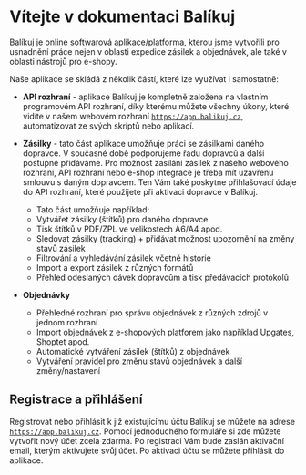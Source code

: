 ﻿---
sidebar_position: 1
---

# Vítejte v dokumentaci Balíkuj

Balíkuj je online softwarová aplikace/platforma, kterou jsme vytvořili pro usnadnění práce nejen v oblasti expedice zásilek a objednávek, ale také v oblasti nástrojů pro e-shopy. 

Naše aplikace se skládá z několik částí, které lze využívat i samostatně:

- **API rozhraní** - aplikace Balíkuj je kompletně založena na vlastním programovém API rozhraní, díky kterému můžete všechny úkony, které vidíte v našem webovém rozhraní [`https://app.balikuj.cz`](https://app.balikuj.cz), automatizovat ze svých skriptů nebo aplikací.


- **Zásilky** - tato část aplikace umožňuje práci se zásilkami daného dopravce. V současné době podporujeme řadu dopravců a další postupně přidáváme.
Pro možnost zasílání zásilek z našeho webového rozhraní, API rozhraní nebo e-shop integrace je třeba mít uzavřenu smlouvu s daným dopravcem. Ten Vám také poskytne přihlašovací údaje do API rozhraní, které použijete při aktivaci dopravce v Balíkuj.
  - Tato část umožňuje například:
  - Vytvářet zásilky (štítků) pro daného dopravce
  - Tisk štítků v PDF/ZPL ve velikostech A6/A4 apod.
  - Sledovat zásilky (tracking) + přidávat možnost upozornění na změny stavů zásilek
  - Filtrování a vyhledávání zásilek včetně historie
  - Import a export zásilek z různých formátů
  - Přehled odeslaných dávek dopravcům a tisk předávacích protokolů

- **Objednávky**
  - Přehledné rozhraní pro správu objednávek z různých zdrojů v jednom rozhraní
  - Import objednávek z e-shopových platforem jako například Upgates, Shoptet apod.
  - Automatické vytváření zásilek (štítků) z objednávek
  - Vytváření pravidel pro změnu stavů objednávek a další změny/nastavení

 ## Registrace a přihlášení
 Registrovat nebo přihlásit k již existujícímu účtu Balíkuj se můžete na adrese [`https://app.balikuj.cz`](https://app.balikuj.cz). Pomocí jednoduchého formuláře si zde můžete vytvořit nový účet zcela zdarma. Po registraci Vám bude zaslán aktivační email, kterým aktivujete svůj účet. Po aktivaci účtu se můžete přihlásit do aplikace.

